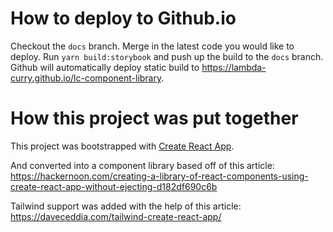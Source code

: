 # How to deploy to Github.io

Checkout the `docs` branch. Merge in the latest code you would like to deploy. Run `yarn build:storybook` and push up the build to the `docs` branch. Github will automatically deploy static build to https://lambda-curry.github.io/lc-component-library.

# How this project was put together

This project was bootstrapped with [Create React App](https://github.com/facebook/create-react-app).

And converted into a component library based off of this article: https://hackernoon.com/creating-a-library-of-react-components-using-create-react-app-without-ejecting-d182df690c6b

Tailwind support was added with the help of this article: https://daveceddia.com/tailwind-create-react-app/
